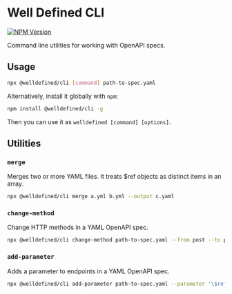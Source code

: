 # Well Defined CLI

[![NPM Version](https://img.shields.io/npm/v/%40welldefined%2Fcli)]()

Command line utilities for working with OpenAPI specs.

## Usage

```sh
npx @welldefined/cli [command] path-to-spec.yaml
```

Alternatively, install it globally with `npm`:

```sh
npm install @welldefined/cli -g
```

Then you can use it as `welldefined [command] [options]`.

## Utilities

### `merge`

Merges two or more YAML files. It treats $ref objects as distinct items in an array.

```sh
npx @welldefined/cli merge a.yml b.yml --output c.yaml
```

### `change-method`

Change HTTP methods in a YAML OpenAPI spec.

```sh
npx @welldefined/cli change-method path-to-spec.yaml --from post --to patch --endpoints "*/{id}" --output c.yaml
```

### `add-parameter`

Adds a parameter to endpoints in a YAML OpenAPI spec.

```sh
npx @welldefined/cli add-parameter path-to-spec.yaml --parameter '\$ref: "#/components/parameters/IdempotencyKey"' --methods post,patch,put
```
